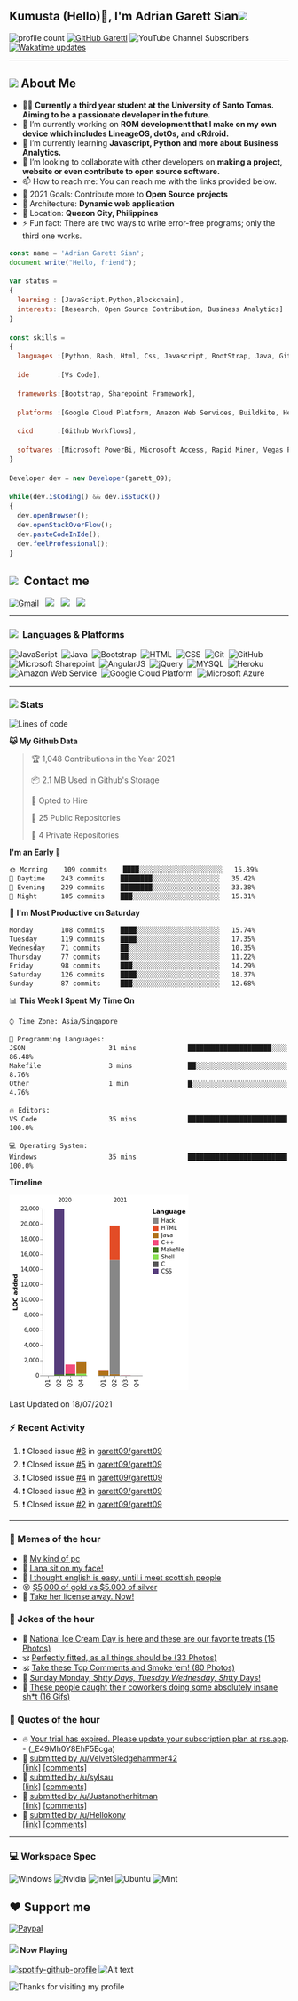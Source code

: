 <h2> Kumusta (Hello)🙏, I'm Adrian Garett Sian<img src="https://media.giphy.com/media/12oufCB0MyZ1Go/giphy.gif" width="50"></h2>

![profile count](https://komarev.com/ghpvc/?username=garett09&color=red)
[![GitHub Garettl](https://img.shields.io/github/followers/garett09?label=follow&style=social)](https://github.com/garett09)
![YouTube Channel Subscribers](https://img.shields.io/youtube/channel/subscribers/UChAoCAh1jVTaMz0Sc61X5Xw?style=social)
[![Wakatime updates](https://github.com/garett09/garett09/actions/workflows/update-commits.yml/badge.svg?branch=main)](https://github.com/garett09/garett09/actions/workflows/update-commits.yml)

---

## <img src="https://media.giphy.com/media/fTsZNbPQxJWtor2LXE/giphy.gif"  width="30">&nbsp;About Me
-   👩‍💻  **Currently a third year student at the University of Santo Tomas. Aiming to be a passionate developer in the future.**
-   🔭  I’m currently working on  **ROM development that I make on my own device which includes LineageOS, dotOs, and cRdroid.**
-   🌱  I’m currently learning **Javascript, Python and more about Business Analytics.**
-   👯  I’m looking to collaborate with other developers on **making a project, website or even contribute to open source software.**
-   📫  How to reach me: You can reach me with the links provided below. 
-   🥅  2021 Goals: Contribute more to **Open Source projects**
-   👷  Architecture: **Dynamic web application**
-   📍   Location: **Quezon City, Philippines** 
-   ⚡  Fun fact: There are two ways to write error-free programs; only the third one works.

```javascript
const name = 'Adrian Garett Sian';
document.write("Hello, friend");

var status = 
{ 
  learning : [JavaScript,Python,Blockchain],
  interests: [Research, Open Source Contribution, Business Analytics]
}

const skills = 
{
  languages :[Python, Bash, Html, Css, Javascript, BootStrap, Java, Git, Markdown, AngularJs, AccessSQL, MySQL],
  
  ide       :[Vs Code],
  
  frameworks:[Bootstrap, Sharepoint Framework],
  
  platforms :[Google Cloud Platform, Amazon Web Services, Buildkite, Heroku, Microsoft Sharepoint],
  
  cicd      :[Github Workflows],

  softwares :[Microsoft PowerBi, Microsoft Access, Rapid Miner, Vegas Pro]
}

Developer dev = new Developer(garett_09);

while(dev.isCoding() && dev.isStuck())  
{
  dev.openBrowser();
  dev.openStackOverFlow();
  dev.pasteCodeInIde();
  dev.feelProfessional();
}
```

## <img src="https://media.giphy.com/media/c5vDr1rkcbcrBwG9SX/giphy.gif" width="30">&nbsp; Contact me

<a href="mailto:adriansian@gmail.com"><img alt="Gmail" src="https://img.shields.io/badge/Gmail-D14836?style=for-the-badge&logo=gmail&logoColor=white" /></a> &nbsp;
<a href="https://instagram.com/adriansian"><img src="https://img.shields.io/badge/@adriansian_-E4405F?style=for-the-badge&logo=instagram&logoColor=white"/></a> &nbsp;
<a href="https://t.me/garett_09"><img src="https://img.shields.io/badge/@garett_09_-2CA5E0?style=for-the-badge&logo=telegram&logoColor=white"/></a> &nbsp;
<a href="https://www.linkedin.com/in/adrian-garett-sian-766775159/"><img src="https://img.shields.io/badge/-Adrian%20Garett%20Sian-blue?style=flat-square&logo=Linkedin&logoColor=white&link=https://www.linkedin.com/in/adrian-garett-sian-766775159/"/></a> &nbsp;

---

###  <img src="https://media.giphy.com/media/WUlplcMpOCEmTGBtBW/giphy.gif" width="30"> &nbsp;Languages & Platforms

![JavaScript](https://img.shields.io/badge/JavaScript-F7DF1E?style=for-the-badge&logo=javascript&logoColor=black)&nbsp;
![Java](https://img.shields.io/badge/Java-ED8B00?style=for-the-badge&logo=java&logoColor=white)&nbsp;
![Bootstrap](https://img.shields.io/badge/Bootstrap-563D7C?style=for-the-badge&logo=bootstrap&logoColor=white)&nbsp;
![HTML](https://img.shields.io/badge/HTML5-E34F26?style=for-the-badge&logo=html5&logoColor=white)&nbsp;
![CSS](https://img.shields.io/badge/CSS3-1572B6?style=for-the-badge&logo=css3&logoColor=white)&nbsp;
![Git](https://img.shields.io/badge/git-%23F05033.svg?style=for-the-badge&logo=git&logoColor=white)&nbsp;
![GitHub](https://img.shields.io/badge/GitHub-100000?style=for-the-badge&logo=github&logoColor=white)&nbsp;
![Microsoft Sharepoint](https://img.shields.io/badge/Microsoft_SharePoint-0078D4?style=for-the-badge&logo=microsoft-sharepoint&logoColor=white)&nbsp;
![AngularJS](https://img.shields.io/badge/AngularJS-E23237?style=for-the-badge&logo=angularjs&logoColor=white)&nbsp;
![jQuery](https://img.shields.io/badge/jQuery-0769AD?style=for-the-badge&logo=jquery&logoColor=white)&nbsp;
![MYSQL](https://img.shields.io/badge/MySQL-00000F?style=for-the-badge&logo=mysql&logoColor=white)&nbsp;
![Heroku](https://img.shields.io/badge/Heroku-430098?style=for-the-badge&logo=heroku&logoColor=white)&nbsp;
![Amazon Web Service](https://img.shields.io/badge/Amazon_AWS-232F3E?style=for-the-badge&logo=amazon-aws&logoColor=white)&nbsp;
![Google Cloud Platform](https://img.shields.io/badge/Google_Cloud-4285F4?style=for-the-badge&logo=google-cloud&logoColor=white)&nbsp;
![Microsoft Azure](https://img.shields.io/badge/Microsoft_Azure-0089D6?style=for-the-badge&logo=microsoft-azure&logoColor=white)&nbsp;

---

### <img src="https://media.giphy.com/media/l378c04F2fjeZ7vH2/giphy.gif" width="30">&nbsp;Stats


<!--START_SECTION:waka-->
![Lines of code](https://img.shields.io/badge/From%20Hello%20World%20I%27ve%20Written-45704%20lines%20of%20code-blue)

**🐱 My Github Data** 

> 🏆 1,048 Contributions in the Year 2021
 > 
> 📦 2.1 MB Used in Github's Storage 
 > 
> 💼 Opted to Hire
 > 
> 📜 25 Public Repositories 
 > 
> 🔑 4 Private Repositories  
 > 
**I'm an Early 🐤** 

```text
🌞 Morning    109 commits    ████░░░░░░░░░░░░░░░░░░░░░   15.89% 
🌆 Daytime    243 commits    ████████░░░░░░░░░░░░░░░░░   35.42% 
🌃 Evening    229 commits    ████████░░░░░░░░░░░░░░░░░   33.38% 
🌙 Night      105 commits    ███░░░░░░░░░░░░░░░░░░░░░░   15.31%

```
📅 **I'm Most Productive on Saturday** 

```text
Monday       108 commits    ████░░░░░░░░░░░░░░░░░░░░░   15.74% 
Tuesday      119 commits    ████░░░░░░░░░░░░░░░░░░░░░   17.35% 
Wednesday    71 commits     ██░░░░░░░░░░░░░░░░░░░░░░░   10.35% 
Thursday     77 commits     ██░░░░░░░░░░░░░░░░░░░░░░░   11.22% 
Friday       98 commits     ███░░░░░░░░░░░░░░░░░░░░░░   14.29% 
Saturday     126 commits    ████░░░░░░░░░░░░░░░░░░░░░   18.37% 
Sunday       87 commits     ███░░░░░░░░░░░░░░░░░░░░░░   12.68%

```


📊 **This Week I Spent My Time On** 

```text
⌚︎ Time Zone: Asia/Singapore

💬 Programming Languages: 
JSON                     31 mins             █████████████████████░░░░   86.48% 
Makefile                 3 mins              ██░░░░░░░░░░░░░░░░░░░░░░░   8.76% 
Other                    1 min               █░░░░░░░░░░░░░░░░░░░░░░░░   4.76%

🔥 Editors: 
VS Code                  35 mins             █████████████████████████   100.0%

💻 Operating System: 
Windows                  35 mins             █████████████████████████   100.0%

```

**Timeline**

![Chart not found](https://raw.githubusercontent.com/garett09/garett09/main/charts/bar_graph.png) 


 Last Updated on 18/07/2021
<!--END_SECTION:waka-->


### :zap: Recent Activity

<!--START_SECTION:activity-->
1. ❗️ Closed issue [#6](https://github.com/garett09/garett09/issues/6) in [garett09/garett09](https://github.com/garett09/garett09)
2. ❗️ Closed issue [#5](https://github.com/garett09/garett09/issues/5) in [garett09/garett09](https://github.com/garett09/garett09)
3. ❗️ Closed issue [#4](https://github.com/garett09/garett09/issues/4) in [garett09/garett09](https://github.com/garett09/garett09)
4. ❗️ Closed issue [#3](https://github.com/garett09/garett09/issues/3) in [garett09/garett09](https://github.com/garett09/garett09)
5. ❗️ Closed issue [#2](https://github.com/garett09/garett09/issues/2) in [garett09/garett09](https://github.com/garett09/garett09)
<!--END_SECTION:activity-->

---

### 📣 Memes of the hour

<!-- MEMES:START -->
 - 🚖 [My kind of pc](http://9gag.com/gag/arM95Nd)
 - 🚯 [Lana sit on my face!](http://9gag.com/gag/aNp8AYr)
 - 🚯 [I thought english is easy, until i meet scottish people](http://9gag.com/gag/aoMA1z3)
 - 😝 [$5,000 of gold vs $5,000 of silver](http://9gag.com/gag/a9EZA11)
 - 🚅 [Take her license away. Now!](http://9gag.com/gag/a7EPD9q)<!-- MEMES:END -->

### 📣 Jokes of the hour

<!-- JOKES:START -->
 - 🐔 [National Ice Cream Day is here and these are our favorite treats (15 Photos)](https://thechive.com/2021/07/18/national-ice-cream-day-is-here-and-these-are-our-favorite-treats-15-photos/)
 - 🕉 [Perfectly fitted, as all things should be (33 Photos)](https://thechive.com/2021/07/18/perfectly-fitted-as-all-things-should-be-33-photos/)
 - 🕉 [Take these Top Comments and Smoke ’em! (80 Photos)](https://thechive.com/2021/07/18/take-these-top-comments-and-smoke-em-80-photos/)
 - 👾 [Sunday Monday, Sh*tty Days, Tuesday Wednesday, Sh*tty Days!](https://thechive.com/2021/07/18/sunday-monday-shtty-days-tuesday-wednesday-shtty-days/)
 - 🎈 [These people caught their coworkers doing some absolutely insane sh*t (16 Gifs)](https://thechive.com/2021/07/18/these-people-caught-their-coworkers-doing-some-absolutely-insane-sht/)<!-- JOKES:END -->

### 📣 Quotes of the hour

<!-- QUOTES:START -->
 - 🔥 [Your trial has expired. Please update your subscription plan at <a href="https://rss.app">rss.app</a>. - (_E49Mh0Y8EhF5Ecga)](https://rss.app)
 - 🌮 [&#32; submitted by &#32; <a href="https://www.reddit.com/user/VelvetSledgehammer42"> /u/VelvetSledgehammer42 </a> <br/> <span><a href="https://www.reddit.com/r/quotes/comments/omlmpg/one_of_the_great_tragedies_of_mankind_is_that/">[link]</a></span> &#32; <span><a href="https://www.reddit.com/r/quotes/comments/omlmpg/one_of_the_great_tragedies_of_mankind_is_that/">[comments]</a></span>](https://www.reddit.com/r/quotes/comments/omlmpg/one_of_the_great_tragedies_of_mankind_is_that/)
 - 🌮 [&#32; submitted by &#32; <a href="https://www.reddit.com/user/sylsau"> /u/sylsau </a> <br/> <span><a href="https://www.reddit.com/r/quotes/comments/omorjb/when_you_see_something_that_is_not_right_not_fair/">[link]</a></span> &#32; <span><a href="https://www.reddit.com/r/quotes/comments/omorjb/when_you_see_something_that_is_not_right_not_fair/">[comments]</a></span>](https://www.reddit.com/r/quotes/comments/omorjb/when_you_see_something_that_is_not_right_not_fair/)
 - 💯 [&#32; submitted by &#32; <a href="https://www.reddit.com/user/Justanotherhitman"> /u/Justanotherhitman </a> <br/> <span><a href="https://www.reddit.com/r/quotes/comments/omgmhv/if_you_focus_on_the_hurt_you_will_continue_to/">[link]</a></span> &#32; <span><a href="https://www.reddit.com/r/quotes/comments/omgmhv/if_you_focus_on_the_hurt_you_will_continue_to/">[comments]</a></span>](https://www.reddit.com/r/quotes/comments/omgmhv/if_you_focus_on_the_hurt_you_will_continue_to/)
 - 💫 [&#32; submitted by &#32; <a href="https://www.reddit.com/user/Hellokony"> /u/Hellokony </a> <br/> <span><a href="https://www.reddit.com/r/quotes/comments/ommooe/i_have_so_much_to_say_to_you_that_i_am_afraid_i/">[link]</a></span> &#32; <span><a href="https://www.reddit.com/r/quotes/comments/ommooe/i_have_so_much_to_say_to_you_that_i_am_afraid_i/">[comments]</a></span>](https://www.reddit.com/r/quotes/comments/ommooe/i_have_so_much_to_say_to_you_that_i_am_afraid_i/)<!-- QUOTES:END -->

--- 
### 💻 Workspace Spec

![Windows](https://img.shields.io/badge/Windows-11-0078D6?style=for-the-badge&logo=windows&logoColor=white)
![Nvidia](https://img.shields.io/badge/NVIDIA-RTX3070-76B900?style=for-the-badge&logo=nvidia&logoColor=white)
![Intel](https://img.shields.io/badge/Intel-Core_i7_10th-0071C5?style=for-the-badge&logo=intel&logoColor=white)
![Ubuntu](https://img.shields.io/badge/Ubuntu-E95420?style=for-the-badge&logo=ubuntu&logoColor=white)
![Mint](https://img.shields.io/badge/Linux_Mint-87CF3E?style=for-the-badge&logo=linux-mint&logoColor=white)


## ❤ Support me
[![Paypal](https://img.shields.io/badge/PayPal-garett_09?style=for-the-badge&logo=paypal&logoColor=white)](https://paypal.me/garett_09)


#### <img src="https://media.giphy.com/media/vybWlRniCXzZC/giphy.gif" width="30">&nbsp;Now Playing 

 [![spotify-github-profile](https://spotify-github-profile.vercel.app/api/view?uid=garett_09&cover_image=true&theme=default)](https://spotify-github-profile.vercel.app/api/view?uid=garett_09&redirect=true)
![Alt text](https://spotify-recently-played-readme.vercel.app/api?user=garett_09&width=510)

<img height="120" alt="Thanks for visiting my profile" width="100%" src="https://github.com/dibyendu415/dibyendu415/blob/master/marquee.svg" />

